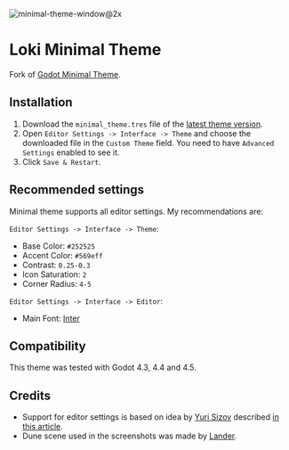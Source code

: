 ![minimal-theme-window@2x](https://github.com/user-attachments/assets/c6259dd4-80a1-4b17-b472-dcc1da8d09fa)

# Loki Minimal Theme

Fork of [Godot Minimal Theme](https://github.com/passivestar/godot-minimal-theme).

## Installation

1. Download the `minimal_theme.tres` file of the [latest theme version](https://github.com/passivestar/godot-minimal-theme/releases/latest).
2. Open `Editor Settings -> Interface -> Theme` and choose the downloaded file in the `Custom Theme` field. You need to have `Advanced Settings` enabled to see it.
3. Click `Save & Restart`.

## Recommended settings

Minimal theme supports all editor settings. My recommendations are:

`Editor Settings -> Interface -> Theme`:

- Base Color: `#252525`
- Accent Color: `#569eff`
- Contrast: `0.25-0.3`
- Icon Saturation: `2`
- Corner Radius: `4-5`

`Editor Settings -> Interface -> Editor`:

- Main Font: [Inter](https://rsms.me/inter/)

## Compatibility

This theme was tested with Godot 4.3, 4.4 and 4.5.

## Credits

- Support for editor settings is based on idea by [Yuri Sizov](https://github.com/YuriSizov) described [in this article](https://humnom.net/thoughts/6765836d-make-smarter-editor-themes-in-godot.html).
- Dune scene used in the screenshots was made by [Lander](https://www.landervanregenmortel.com/).
